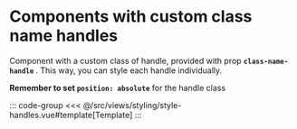 <styleHandles/>

# Components with custom class name handles

Component with a custom class of handle, provided with prop <b>`class-name-handle` </b>. This way, you can style each handle individually.

__Remember to set `position: absolute`__ for the handle class

::: code-group
<<< @/src/views/styling/style-handles.vue#template[Template]
:::